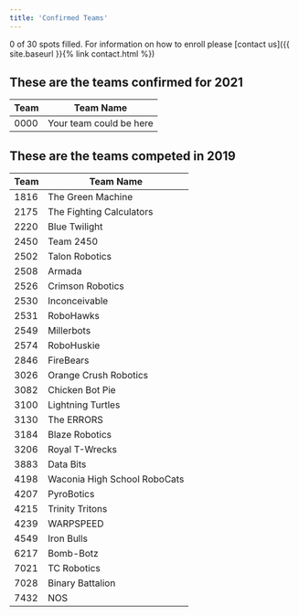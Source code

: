 ```yaml
---
title: 'Confirmed Teams'
---
```


0 of 30 spots filled.
For information on how to enroll please
[contact us]({{ site.baseurl }}{% link contact.html %})

## These are the teams confirmed for 2021

| Team | Team Name |
| ---- | ------------------------ |
| 0000 | Your team could be here  |

## These are the teams competed in 2019

| Team | Team Name |
| ---- | ------------------------ |
| 1816 | The Green Machine        |
| 2175 | The Fighting Calculators |
| 2220 | Blue Twilight             |
| 2450 | Team 2450          |
| 2502 | Talon Robotics     |
| 2508 | Armada             |
| 2526 | Crimson Robotics   |
| 2530 | Inconceivable      |
| 2531 | RoboHawks          |
| 2549 | Millerbots         |
| 2574 | RoboHuskie         |
| 2846 | FireBears          |
| 3026 | Orange Crush Robotics |
| 3082 | Chicken Bot Pie       |
| 3100 | Lightning Turtles     |
| 3130 | The ERRORS            |
| 3184 | Blaze Robotics        |
| 3206 | Royal T-Wrecks        |
| 3883 | Data Bits             |
| 4198 | Waconia High School RoboCats |
| 4207 | PyroBotics      |
| 4215 | Trinity Tritons |
| 4239 | WARPSPEED       |
| 4549 | Iron Bulls      |
| 6217 | Bomb-Botz       |
| 7021 | TC Robotics     |
| 7028 | Binary Battalion |
| 7432 | NOS             |
